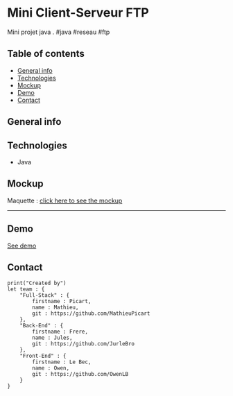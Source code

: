 # Mini Client-Serveur FTP

Mini projet java . #java #reseau #ftp

## Table of contents
* [General info](#general-info)
* [Technologies](#technologies)
* [Mockup](#mockup)
* [Demo](#demo)
* [Contact](#contact)

## General info

## Technologies
* Java

## Mockup
Maquette : [click here to see the mockup](https://www.figma.com/file/udO2sqspUWIROMsAbJb3yN/Projet-Ebooks?node-id=0%3A1 "Figma Mockup")

---

## Demo
[See demo]()

## Contact
```
print("Created by")
let team : {
    "Full-Stack" : {
        firstname : Picart,
        name : Mathieu,
        git : https://github.com/MathieuPicart
    },
    "Back-End" : {
        firstname : Frere,
        name : Jules,
        git : https://github.com/JurleBro
    },
    "Front-End" : {
        firstname : Le Bec,
        name : Owen,
        git : https://github.com/OwenLB
    }
}
```

